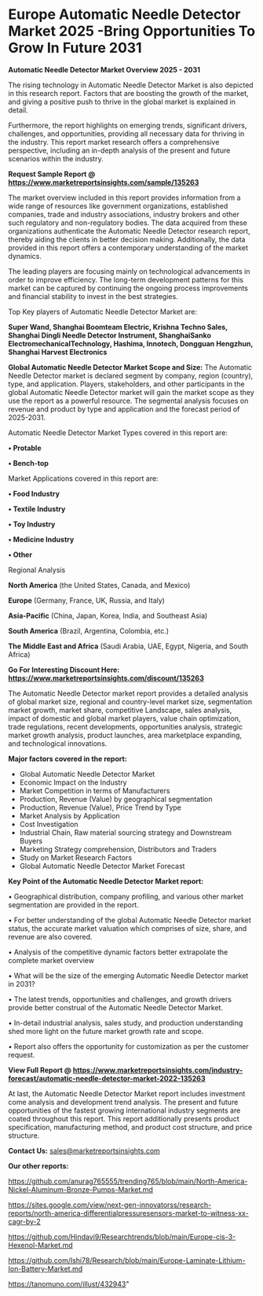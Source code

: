  # Europe Automatic Needle Detector Market 2025 -Bring Opportunities To Grow In Future 2031

<Strong> Automatic Needle Detector Market Overview 2025 - 2031</strong>

The rising technology in Automatic Needle Detector Market is also depicted in this research report. Factors that are boosting the growth of the market, and giving a positive push to thrive in the global market is explained in detail.

Furthermore, the report highlights on emerging trends, significant drivers, challenges, and opportunities, providing all necessary data for thriving in the industry. This report market research offers a comprehensive perspective, including an in-depth analysis of the present and future scenarios within the industry.

<strong>Request Sample Report @ <a href=https://www.marketreportsinsights.com/sample/135263>https://www.marketreportsinsights.com/sample/135263</a></strong>

The market overview included in this report provides information from a wide range of resources like government organizations, established companies, trade and industry associations, industry brokers and other such regulatory and non-regulatory bodies. The data acquired from these organizations authenticate the Automatic Needle Detector research report, thereby aiding the clients in better decision making. Additionally, the data provided in this report offers a contemporary understanding of the market dynamics.

The leading players are focusing mainly on technological advancements in order to improve efficiency. The long-term development patterns for this market can be captured by continuing the ongoing process improvements and financial stability to invest in the best strategies.

Top Key players of Automatic Needle Detector Market are:

<strong>Super Wand, Shanghai Boomteam Electric, Krishna Techno Sales, Shanghai Dingli Needle Detector Instrument, ShanghaiSanko ElectromechanicalTechnology, Hashima, Innotech, Dongguan Hengzhun, Shanghai Harvest Electronics</strong>

<strong><b>Global Automatic Needle Detector Market Scope and Size:</b></strong>
The Automatic Needle Detector market is declared segment by company, region (country), type, and application. Players, stakeholders, and other participants in the global Automatic Needle Detector market will gain the market scope as they use the report as a powerful resource. The segmental analysis focuses on revenue and product by type and application and the forecast period of 2025-2031.

Automatic Needle Detector Market Types covered in this report are:

<strong>• Protable

• Bench-top</strong>

Market Applications covered in this report are:

<strong>• Food Industry

• Textile Industry

• Toy Industry

• Medicine Industry

• Other</strong> 

Regional Analysis

<strong>North America</strong> (the United States, Canada, and Mexico)

<strong>Europe</strong> (Germany, France, UK, Russia, and Italy)

<strong>Asia-Pacific</strong> (China, Japan, Korea, India, and Southeast Asia)

<strong>South America</strong> (Brazil, Argentina, Colombia, etc.)

<strong>The Middle East and Africa</strong> (Saudi Arabia, UAE, Egypt, Nigeria, and South Africa)

<strong>Go For Interesting Discount Here: <a href=https://www.marketreportsinsights.com/discount/135263>https://www.marketreportsinsights.com/discount/135263</a></strong>

The Automatic Needle Detector market report provides a detailed analysis of global market size, regional and country-level market size, segmentation market growth, market share, competitive Landscape, sales analysis, impact of domestic and global market players, value chain optimization, trade regulations, recent developments, opportunities analysis, strategic market growth analysis, product launches, area marketplace expanding, and technological innovations.

<strong><b>Major factors covered in the report:</b></strong>
<ul>
  <li>Global Automatic Needle Detector Market </li>
  <li>Economic Impact on the Industry</li>
  <li>Market Competition in terms of Manufacturers</li>
  <li>Production, Revenue (Value) by geographical segmentation</li>
  <li>Production, Revenue (Value), Price Trend by Type</li>
  <li>Market Analysis by Application</li>
  <li>Cost Investigation</li>
  <li>Industrial Chain, Raw material sourcing strategy and Downstream Buyers</li>
  <li>Marketing Strategy comprehension, Distributors and Traders</li>
  <li>Study on Market Research Factors</li>
  <li>Global Automatic Needle Detector Market Forecast</li>
</ul>

<strong><b>Key Point of the Automatic Needle Detector Market report:</b></strong>

• Geographical distribution, company profiling, and various other market segmentation are provided in the report.

• For better understanding of the global Automatic Needle Detector market status, the accurate market valuation which comprises of size, share, and revenue are also covered.

• Analysis of the competitive dynamic factors better extrapolate the complete market overview

• What will be the size of the emerging Automatic Needle Detector market in 2031?

• The latest trends, opportunities and challenges, and growth drivers provide better construal of the Automatic Needle Detector Market.

• In-detail industrial analysis, sales study, and production understanding shed more light on the future market growth rate and scope.

• Report also offers the opportunity for customization as per the customer request.

<strong><b>View Full Report @ <a href=https://www.marketreportsinsights.com/industry-forecast/automatic-needle-detector-market-2022-135263>https://www.marketreportsinsights.com/industry-forecast/automatic-needle-detector-market-2022-135263</a></b></strong>


At last, the Automatic Needle Detector Market report includes investment come analysis and development trend analysis. The present and future opportunities of the fastest growing international industry segments are coated throughout this report. This report additionally presents product specification, manufacturing method, and product cost structure, and price structure.

<strong>Contact Us:</strong>
sales@marketreportsinsights.com

<strong>Our other reports:</strong>

<a href=https://github.com/anurag765555/trending765/blob/main/North-America-Nickel-Aluminum-Bronze-Pumps-Market.md>https://github.com/anurag765555/trending765/blob/main/North-America-Nickel-Aluminum-Bronze-Pumps-Market.md</a>

<a href=https://sites.google.com/view/next-gen-innovatorss/research-reports/north-america-differentialpressuresensors-market-to-witness-xx-cagr-by-2>https://sites.google.com/view/next-gen-innovatorss/research-reports/north-america-differentialpressuresensors-market-to-witness-xx-cagr-by-2</a>

<a href=https://github.com/Hindavi9/Researchtrends/blob/main/Europe-cis-3-Hexenol-Market.md>https://github.com/Hindavi9/Researchtrends/blob/main/Europe-cis-3-Hexenol-Market.md</a>

<a href=https://github.com/Ishi78/Research/blob/main/Europe-Laminate-Lithium-Ion-Battery-Market.md>https://github.com/Ishi78/Research/blob/main/Europe-Laminate-Lithium-Ion-Battery-Market.md</a>

<a href=https://tanomuno.com/illust/432943>https://tanomuno.com/illust/432943</a>"
